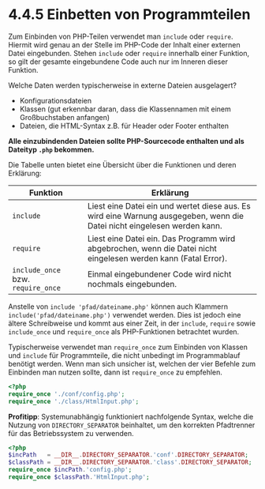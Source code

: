 # 4.4.5 Einbetten von Programmteilen

Zum Einbinden von PHP-Teilen verwendet man `include` oder `require`. Hiermit wird genau an der Stelle im PHP-Code der Inhalt einer externen Datei eingebunden. Stehen `include` oder `require` innerhalb einer Funktion, so gilt der gesamte eingebundene Code auch nur im Inneren dieser Funktion. 

Welche Daten werden typischerweise in externe Dateien ausgelagert? 

- Konfigurationsdateien
- Klassen (gut erkennbar daran, dass die Klassennamen mit einem Großbuchstaben anfangen) 
- Dateien, die HTML-Syntax z.B. für Header oder Footer enthalten

**Alle einzubindenden Dateien sollte PHP-Sourcecode enthalten und als Dateityp `.php` bekommen.**

Die Tabelle unten bietet eine Übersicht über die Funktionen und deren Erklärung:

| Funktion          | Erklärung                                                                                       |
|-------------------|-------------------------------------------------------------------------------------------------|
| `include`         | Liest eine Datei ein und wertet diese aus. Es wird eine Warnung ausgegeben, wenn die Datei nicht eingelesen werden kann. |
| `require`         | Liest eine Datei ein. Das Programm wird abgebrochen, wenn die Datei nicht eingelesen werden kann (Fatal Error). |
| `include_once` bzw. `require_once` | Einmal eingebundener Code wird nicht nochmals eingebunden. |

Anstelle von `include 'pfad/dateiname.php'` können auch Klammern `include('pfad/dateiname.php')` verwendet werden. Dies ist jedoch eine ältere Schreibweise und kommt aus einer Zeit, in der `include`, `require` sowie `include_once` und `require_once` als PHP-Funktionen betrachtet wurden.

Typischerweise verwendet man `require_once` zum Einbinden von Klassen und `include` für Programmteile, die nicht unbedingt im Programmablauf benötigt werden. Wenn man sich unsicher ist, welchen der vier Befehle zum Einbinden man nutzen sollte, dann ist `require_once` zu empfehlen. 

```php linenums="1"
<?php
require_once './conf/config.php';
require_once './class/HtmlInput.php';
```


**Profitipp**: Systemunabhängig funktioniert nachfolgende Syntax, welche die Nutzung von `DIRECTORY_SEPARATOR` beinhaltet, um den korrekten Pfadtrenner für das Betriebssystem zu verwenden.


```php linenums="1"
<?php
$incPath   = __DIR__.DIRECTORY_SEPARATOR.'conf'.DIRECTORY_SEPARATOR;
$classPath = __DIR__.DIRECTORY_SEPARATOR.'class'.DIRECTORY_SEPARATOR;
require_once $incPath.'config.php';
require_once $classPath.'HtmlInput.php';
```

